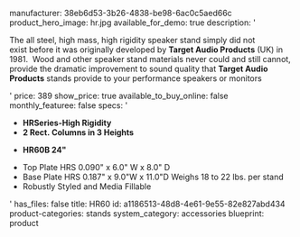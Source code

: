 manufacturer: 38eb6d53-3b26-4838-be98-6ac0c5aed66c
product_hero_image: hr.jpg
available_for_demo: true
description: '<p>The all steel, high mass, high rigidity speaker stand simply&nbsp;did not exist&nbsp;before it was originally developed by&nbsp;<strong>Target Audio&nbsp;Products</strong>&nbsp;(UK) in 1981. &nbsp;Wood and&nbsp;other speaker stand materials never could and still cannot, provide the dramatic improvement&nbsp;to sound quality that&nbsp;<strong>Target Audio Products</strong>&nbsp;stands provide&nbsp;to your performance speakers or monitors</p>'
price: 389
show_price: true
available_to_buy_online: false
monthly_featuree: false
specs: '<ul><li><b>HRSeries-High Rigidity</b><br></li><li><b>2 Rect.&nbsp;Columns in 3 Heights</b></li></ul><ul><li><strong>HR60B 24"</strong></li></ul><ul><li>Top&nbsp;Plate HRS 0.090" x 6.0" W x 8.0" D<br></li><li>Base&nbsp;Plate HRS 0.187" x 9.0"W x 11.0"D&nbsp;Weighs 18&nbsp;to 22&nbsp;lbs. per stand<br></li><li>Robustly Styled&nbsp;and Media Fillable<br></li></ul>'
has_files: false
title: HR60
id: a1186513-48d8-4e61-9e55-82e827abd434
product-categories: stands
system_category: accessories
blueprint: product
